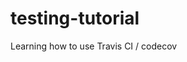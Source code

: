 # testing-tutorial
Learning how to use Travis CI / codecov

<!-- [![Build Status](https://travis-ci.com/YOUR_GITHUB_USERNAME/testing-tutorial.svg&branch=master)](https://travis-ci.com/YOUR_GITHUB_USERNAME/testing-tutorial) [![codecov](https://codecov.io/gh/arjunsavel/shane-reduction/branch/master/graph/badge.svg)](https://codecov.io/gh/YOUR_GITHUB_USERNAME/testing-tutorial) -->
